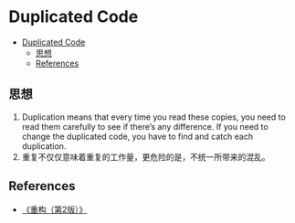 # Duplicated Code


<!-- TOC -->

- [Duplicated Code](#duplicated-code)
    - [思想](#思想)
    - [References](#references)

<!-- /TOC -->


## 思想
1. Duplication means that every time you read these copies, you need to read them carefully to see if there’s any
difference. If you need to change the duplicated code, you have to find and catch each duplication.
2. 重复不仅仅意味着重复的工作量，更危险的是，不统一所带来的混乱。


## References
* [《重构（第2版）》](https://book.douban.com/subject/33400354/)

